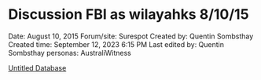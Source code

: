 # Discussion FBI as wilayahks 8/10/15

Date: August 10, 2015
Forum/site: Surespot
Created by: Quentin Sombsthay
Created time: September 12, 2023 6:15 PM
Last edited by: Quentin Sombsthay
personas: AustraliWitness

[Untitled Database](Discussion%20FBI%20as%20wilayahks%208%2010%2015%2003defae291954960a450fda4976d1bd7/Untitled%20Database%20ed40d7053f4f4caabb40e8e811c52dbe.csv)